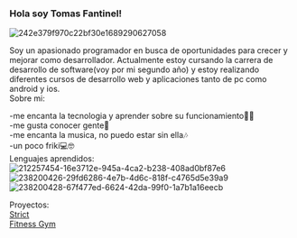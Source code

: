 ### Hola soy Tomas Fantinel!
![242e379f970c22bf30e1689290627058](https://github.com/tomas03/tomas03/assets/30119259/fb49ab77-1a1a-41ea-86c3-f152b3a72004)

Soy un apasionado programador en busca de oportunidades para crecer y mejorar como desarrollador. Actualmente estoy cursando la carrera de desarrollo de software(voy por mi segundo año) y estoy realizando diferentes cursos de desarrollo web y aplicaciones tanto de pc como android y ios.
<br>
Sobre mi:

-me encanta la tecnologia y aprender sobre su funcionamiento👨‍💻​
<br>
-me gusta conocer gente🤝​
<br>
-me encanta la musica, no puedo estar sin ella🎶​
<br>
-un poco friki💻​🤓​
<br>
Lenguajes aprendidos:
<br>
![212257454-16e3712e-945a-4ca2-b238-408ad0bf87e6](https://github.com/tomas03/tomas03/assets/30119259/bb447908-0569-4c33-bd52-4a31e6078441)
<br>
![238200426-29fd6286-4e7b-4d6c-818f-c4765d5e39a9](https://github.com/tomas03/tomas03/assets/30119259/1c19f0f2-2232-457f-80bf-888671b626aa)
<br>
![238200428-67f477ed-6624-42da-99f0-1a7b1a16eecb](https://github.com/tomas03/tomas03/assets/30119259/6bdf9435-23d5-49ed-92ea-dea4adb375ca)
<br>

Proyectos:
<br>
[Strict](https://github.com/tomas03/Strict)
<br>
[Fitness Gym](https://github.com/tomas03/FitnessGym)
<br>

